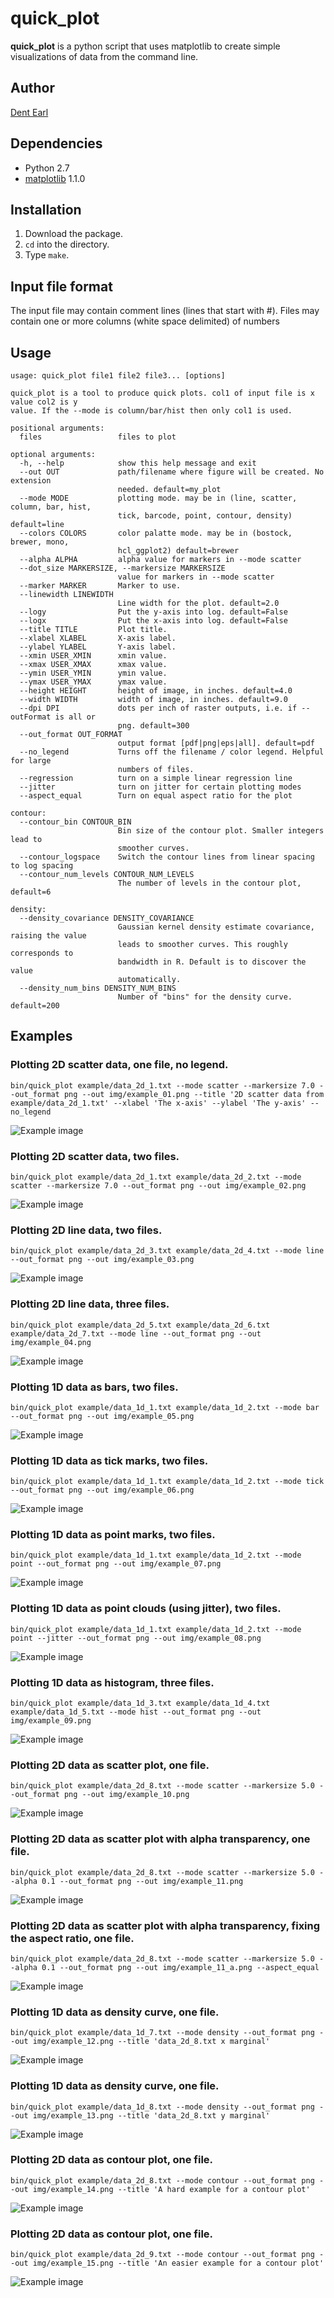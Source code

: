 # quick_plot

**quick_plot** is a python script that uses matplotlib to create simple visualizations of data from the command line.

## Author
[Dent Earl](https://github.com/dentearl/)

## Dependencies
* Python 2.7
* [matplotlib](http://matplotlib.sourceforge.net/) 1.1.0

## Installation
1. Download the package.
2. <code>cd</code> into the directory.
3. Type <code>make</code>.

## Input file format
The input file may contain comment lines (lines that start with #). Files may contain one or more columns (white space delimited) of numbers

## Usage
    usage: quick_plot file1 file2 file3... [options]

    quick_plot is a tool to produce quick plots. col1 of input file is x value col2 is y
    value. If the --mode is column/bar/hist then only col1 is used.

    positional arguments:
      files                 files to plot

    optional arguments:
      -h, --help            show this help message and exit
      --out OUT             path/filename where figure will be created. No extension
                            needed. default=my_plot
      --mode MODE           plotting mode. may be in (line, scatter, column, bar, hist,
                            tick, barcode, point, contour, density) default=line
      --colors COLORS       color palatte mode. may be in (bostock, brewer, mono,
                            hcl_ggplot2) default=brewer
      --alpha ALPHA         alpha value for markers in --mode scatter
      --dot_size MARKERSIZE, --markersize MARKERSIZE
                            value for markers in --mode scatter
      --marker MARKER       Marker to use.
      --linewidth LINEWIDTH
                            Line width for the plot. default=2.0
      --logy                Put the y-axis into log. default=False
      --logx                Put the x-axis into log. default=False
      --title TITLE         Plot title.
      --xlabel XLABEL       X-axis label.
      --ylabel YLABEL       Y-axis label.
      --xmin USER_XMIN      xmin value.
      --xmax USER_XMAX      xmax value.
      --ymin USER_YMIN      ymin value.
      --ymax USER_YMAX      ymax value.
      --height HEIGHT       height of image, in inches. default=4.0
      --width WIDTH         width of image, in inches. default=9.0
      --dpi DPI             dots per inch of raster outputs, i.e. if --outFormat is all or
                            png. default=300
      --out_format OUT_FORMAT
                            output format [pdf|png|eps|all]. default=pdf
      --no_legend           Turns off the filename / color legend. Helpful for large
                            numbers of files.
      --regression          turn on a simple linear regression line
      --jitter              turn on jitter for certain plotting modes
      --aspect_equal        Turn on equal aspect ratio for the plot

    contour:
      --contour_bin CONTOUR_BIN
                            Bin size of the contour plot. Smaller integers lead to
                            smoother curves.
      --contour_logspace    Switch the contour lines from linear spacing to log spacing
      --contour_num_levels CONTOUR_NUM_LEVELS
                            The number of levels in the contour plot, default=6

    density:
      --density_covariance DENSITY_COVARIANCE
                            Gaussian kernel density estimate covariance, raising the value
                            leads to smoother curves. This roughly corresponds to
                            bandwidth in R. Default is to discover the value
                            automatically.
      --density_num_bins DENSITY_NUM_BINS
                            Number of "bins" for the density curve. default=200


## Examples
### Plotting 2D scatter data, one file, no legend.

    bin/quick_plot example/data_2d_1.txt --mode scatter --markersize 7.0 --out_format png --out img/example_01.png --title '2D scatter data from example/data_2d_1.txt' --xlabel 'The x-axis' --ylabel 'The y-axis' --no_legend

![Example image](https://github.com/dentearl/quick_plot/raw/master/img/example_01.png)

### Plotting 2D scatter data, two files.

    bin/quick_plot example/data_2d_1.txt example/data_2d_2.txt --mode scatter --markersize 7.0 --out_format png --out img/example_02.png

![Example image](https://github.com/dentearl/quick_plot/raw/master/img/example_02.png)

### Plotting 2D line data, two files.

    bin/quick_plot example/data_2d_3.txt example/data_2d_4.txt --mode line --out_format png --out img/example_03.png

![Example image](https://github.com/dentearl/quick_plot/raw/master/img/example_03.png)

### Plotting 2D line data, three files.

    bin/quick_plot example/data_2d_5.txt example/data_2d_6.txt example/data_2d_7.txt --mode line --out_format png --out img/example_04.png

![Example image](https://github.com/dentearl/quick_plot/raw/master/img/example_04.png)

### Plotting 1D data as bars, two files.

    bin/quick_plot example/data_1d_1.txt example/data_1d_2.txt --mode bar --out_format png --out img/example_05.png

![Example image](https://github.com/dentearl/quick_plot/raw/master/img/example_05.png)

### Plotting 1D data as tick marks, two files.

    bin/quick_plot example/data_1d_1.txt example/data_1d_2.txt --mode tick --out_format png --out img/example_06.png

![Example image](https://github.com/dentearl/quick_plot/raw/master/img/example_06.png)

### Plotting 1D data as point marks, two files.

    bin/quick_plot example/data_1d_1.txt example/data_1d_2.txt --mode point --out_format png --out img/example_07.png

![Example image](https://github.com/dentearl/quick_plot/raw/master/img/example_07.png)

### Plotting 1D data as point clouds (using jitter), two files.

    bin/quick_plot example/data_1d_1.txt example/data_1d_2.txt --mode point --jitter --out_format png --out img/example_08.png

![Example image](https://github.com/dentearl/quick_plot/raw/master/img/example_08.png)

### Plotting 1D data as histogram, three files.

    bin/quick_plot example/data_1d_3.txt example/data_1d_4.txt example/data_1d_5.txt --mode hist --out_format png --out img/example_09.png

![Example image](https://github.com/dentearl/quick_plot/raw/master/img/example_09.png)

### Plotting 2D data as scatter plot, one file.

    bin/quick_plot example/data_2d_8.txt --mode scatter --markersize 5.0 --out_format png --out img/example_10.png

![Example image](https://github.com/dentearl/quick_plot/raw/master/img/example_10.png)

### Plotting 2D data as scatter plot with alpha transparency, one file.

    bin/quick_plot example/data_2d_8.txt --mode scatter --markersize 5.0 --alpha 0.1 --out_format png --out img/example_11.png

![Example image](https://github.com/dentearl/quick_plot/raw/master/img/example_11.png)

### Plotting 2D data as scatter plot with alpha transparency, fixing the aspect ratio, one file.

    bin/quick_plot example/data_2d_8.txt --mode scatter --markersize 5.0 --alpha 0.1 --out_format png --out img/example_11_a.png --aspect_equal

![Example image](https://github.com/dentearl/quick_plot/raw/master/img/example_11_a.png)

### Plotting 1D data as density curve, one file.

    bin/quick_plot example/data_1d_7.txt --mode density --out_format png --out img/example_12.png --title 'data_2d_8.txt x marginal'

![Example image](https://github.com/dentearl/quick_plot/raw/master/img/example_12.png)

### Plotting 1D data as density curve, one file.

    bin/quick_plot example/data_1d_8.txt --mode density --out_format png --out img/example_13.png --title 'data_2d_8.txt y marginal'

![Example image](https://github.com/dentearl/quick_plot/raw/master/img/example_13.png)

### Plotting 2D data as contour plot, one file.

    bin/quick_plot example/data_2d_8.txt --mode contour --out_format png --out img/example_14.png --title 'A hard example for a contour plot'

![Example image](https://github.com/dentearl/quick_plot/raw/master/img/example_14.png)

### Plotting 2D data as contour plot, one file.

    bin/quick_plot example/data_2d_9.txt --mode contour --out_format png --out img/example_15.png --title 'An easier example for a contour plot'

![Example image](https://github.com/dentearl/quick_plot/raw/master/img/example_15.png)
